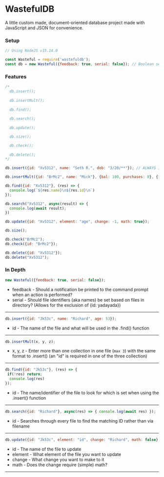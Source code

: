 # WastefulDB
A little custom made, document-oriented database project made with JavaScript and JSON for convenience.


### Setup
```js
// Using NodeJS v15.14.0

const Wasteful = require('wastefuldb');
const db = new Wasteful({feedback: true, serial: false}); // Boolean set to true to receive feedback from functions such as .insert(); Default: false
```

### Features
```js
/*
  db.insert();
  
  db.insertMult();
  
  db.find();
  
  db.search();
  
  db.update();

  db.size();

  db.check();
    
  db.delete();
*/

db.insert({id: "Xv5312", name: "Seth R.", dob: "3/20/**"}); // ALWAYS include {id: "String/Number"} as the files are orgainzed by identifiers

db.insertMult({id: "BrMc2", name: "Mick"}, {bal: 100, purchases: 0}, {inv: 0});

db.find({id: "Xv5312"}, (res) => {
  console.log(`${res.name}\n${res.id}\n`)
});

db.search("Xv5312", async(result) => {
  console.log(await result);
})

db.update({id: "Xv5312", element: "age", change: -1, math: true});

db.size();

db.check("BrMc2");
db.check({id: "BrMc2"});

db.delete({id: "Xv5312"});
db.delete("Xv5312");
```

### In Depth
```js
new Wasteful({feedback: true, serial: false});
```
* feedback - Should a notification be printed to the command prompt when an action is performed?
* serial - Should file identifiers (aka names) be set based on files in directory? (Allows for the exclusion of {id: yadayada})

___

```js
db.insert({id: "Jk53c", name: "Richard", age: 53});
```
* id - The name of the file and what will be used in the .find() function

___

```js
db.insertMult(x, y, z);
```
* x, y, z - Enter more than one collection in one file (`max 3`) with the same format to .insert() (an "id" is required in one of the three collection)

___

```js
db.find({id: "Jk53c"}, (res) => {  
 if(!res) return;
  console.log(res) 
});
```
* id - The name/identifier of the file to look for which is set when using the .insert() function

___

```js
db.search({id: "Richard"}, async(res) => { console.log(await res) });
```
* id - Searches through every file to find the matching ID rather than via filename

___

```js
db.update({id: "Jk53c", element: "id", change: "Richard", math: false});
```
* id - The name of the file to update
* element - What element of the file you want to update
* change - What change you want to make to it
* math - Does the change require (simple) math?

___

